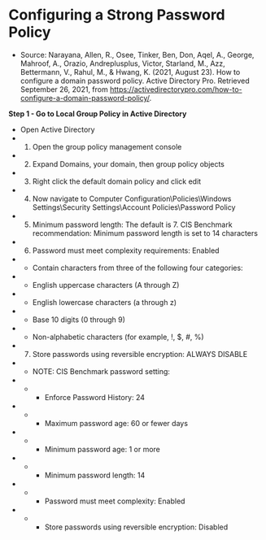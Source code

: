 # Configuring a Strong Password Policy
- Source:
Narayana, Allen, R., Osee, Tinker, Ben, Don, Aqel, A., George, Mahroof, A., Orazio, Andreplusplus, Victor, Starland, M., Azz, Bettermann, V., Rahul, M., &amp; Hwang, K. (2021, August 23). How to configure a domain password policy. Active Directory Pro. Retrieved September 26, 2021, from https://activedirectorypro.com/how-to-configure-a-domain-password-policy/. 


**Step 1 - Go to Local Group Policy in Active Directory** 

 - Open Active Directory
 - 1. Open the group policy management console 
 - 2.  Expand Domains, your domain, then group policy objects
 - 3. Right click the default domain policy and click edit
 - 4. Now navigate to Computer Configuration\Policies\Windows Settings\Security Settings\Account Policies\Password Policy
 - 5. Minimum password length: The default is 7. CIS Benchmark recommendation: Minimum password length is set to 14 characters
 - 6. Password must meet complexity requirements: Enabled
 - - Contain characters from three of the following four categories:
 - - English uppercase characters (A through Z)
 - - English lowercase characters (a through z)
 - - Base 10 digits (0 through 9)
 - - Non-alphabetic characters (for example, !, $, #, %)
 - 7. Store passwords using reversible encryption: ALWAYS DISABLE
 - - NOTE: CIS Benchmark password setting:
 - - - Enforce Password History: 24
 - - - Maximum password age: 60 or fewer days
 - - - Minimum password age: 1 or more
 - - - Minimum password length: 14
 - - - Password must meet complexity: Enabled
 - - - Store passwords using reversible encryption: Disabled




